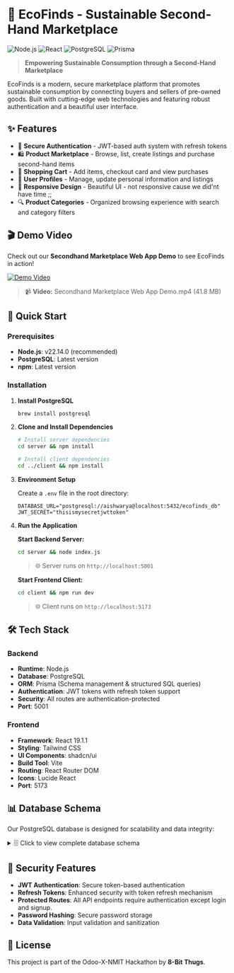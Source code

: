 # 🌱 EcoFinds - Sustainable Second-Hand Marketplace

![Node.js](https://img.shields.io/badge/Node.js-v22.14.0-green.svg)
![React](https://img.shields.io/badge/React-19.1.1-blue.svg)
![PostgreSQL](https://img.shields.io/badge/PostgreSQL-Database-blue.svg)
![Prisma](https://img.shields.io/badge/Prisma-ORM-2D3748.svg)

> **Empowering Sustainable Consumption through a Second-Hand Marketplace**

EcoFinds is a modern, secure marketplace platform that promotes sustainable consumption by connecting buyers and sellers of pre-owned goods. Built with cutting-edge web technologies and featuring robust authentication and a beautiful user interface.

## ✨ Features

- 🔐 **Secure Authentication** - JWT-based auth system with refresh tokens
- 🛍️ **Product Marketplace** - Browse, list, create listings and purchase second-hand items
- 🛒 **Shopping Cart** - Add items, checkout card and view purchases
- 👤 **User Profiles** - Manage, update personal information and listings
- 📱 **Responsive Design** - Beautiful UI - not responsive cause we did'nt have time ;;
- 🔍 **Product Categories** - Organized browsing experience with search and category filters

## 🎬 Demo Video

Check out our **Secondhand Marketplace Web App Demo** to see EcoFinds in action!

[![Demo Video](https://img.shields.io/badge/🎬_Watch_Demo-41.8MB-red.svg?style=for-the-badge)](https://drive.google.com/drive/u/3/folders/1rFhS0XXSox2FDtv254tZ9375aDhLgP_v)

> 📹 **Video:** Secondhand Marketplace Web App Demo.mp4 (41.8 MB)

## 🚀 Quick Start

### Prerequisites

- **Node.js**: v22.14.0 (recommended)
- **PostgreSQL**: Latest version
- **npm**: Latest version

### Installation

1. **Install PostgreSQL**
   ```bash
   brew install postgresql
   ```

2. **Clone and Install Dependencies**
   ```bash
   # Install server dependencies
   cd server && npm install
   
   # Install client dependencies
   cd ../client && npm install
   ```

3. **Environment Setup**
   
   Create a `.env` file in the root directory:
   ```env
   DATABASE_URL="postgresql://aishwarya@localhost:5432/ecofinds_db"
   JWT_SECRET="thisismysecretjwttoken"
   ```

4. **Run the Application**
   
   **Start Backend Server:**
   ```bash
   cd server && node index.js
   ```
   > 🌐 Server runs on `http://localhost:5001`
   
   **Start Frontend Client:**
   ```bash
   cd client && npm run dev
   ```
   > 🌐 Client runs on `http://localhost:5173`

## 🛠️ Tech Stack

### Backend
- **Runtime**: Node.js
- **Database**: PostgreSQL
- **ORM**: Prisma (Schema management & structured SQL queries)
- **Authentication**: JWT tokens with refresh token support
- **Security**: All routes are authentication-protected
- **Port**: 5001

### Frontend
- **Framework**: React 19.1.1
- **Styling**: Tailwind CSS
- **UI Components**: shadcn/ui
- **Build Tool**: Vite
- **Routing**: React Router DOM
- **Icons**: Lucide React
- **Port**: 5173

## 📊 Database Schema

Our PostgreSQL database is designed for scalability and data integrity:

<details>
<summary>🗄️ Click to view complete database schema</summary>

```sql
-- Users table - stores user information
CREATE TABLE users (
    id SERIAL PRIMARY KEY,
    first_name VARCHAR(256),
    last_name VARCHAR(256),
    email VARCHAR(256) UNIQUE NOT NULL,
    location VARCHAR(256),
    password_hash VARCHAR(256) NOT NULL,
    profile_picture_url TEXT,
    user_address TEXT NOT NULL,
    phone VARCHAR(20),
    createdAt TIMESTAMP WITH TIME ZONE DEFAULT CURRENT_TIMESTAMP,
    jwt_token VARCHAR(256),
    refresh_token VARCHAR(256)
);

-- Categories lookup table
CREATE TABLE categories (
    id SERIAL PRIMARY KEY,
    name VARCHAR(255) UNIQUE NOT NULL
);

-- Conditions lookup table
CREATE TABLE conditions (
    id SERIAL PRIMARY KEY,
    description VARCHAR(255) UNIQUE NOT NULL
);

-- Products table - stores all item details
CREATE TABLE products (
    id SERIAL PRIMARY KEY,
    user_id INTEGER NOT NULL REFERENCES users(id) ON DELETE CASCADE,
    title VARCHAR(255) NOT NULL,
    description TEXT,
    price NUMERIC(10, 2) NOT NULL,
    category_id INTEGER REFERENCES categories(id),
    condition_id INTEGER REFERENCES conditions(id),
    image_urls TEXT[],
    createdAt TIMESTAMP WITH TIME ZONE DEFAULT CURRENT_TIMESTAMP
);

-- Cart items table
CREATE TABLE cart_items (
    id SERIAL PRIMARY KEY,
    user_id INTEGER NOT NULL REFERENCES users(id) ON DELETE CASCADE,
    product_id INTEGER NOT NULL REFERENCES products(id) ON DELETE CASCADE,
    quantity INTEGER NOT NULL DEFAULT 1,
    UNIQUE (user_id, product_id)
);

-- Orders table - completed orders
CREATE TABLE orders (
    id SERIAL PRIMARY KEY,
    user_id INTEGER NOT NULL REFERENCES users(id) ON DELETE CASCADE,
    total_price NUMERIC(10, 2) NOT NULL,
    order_date TIMESTAMP WITH TIME ZONE DEFAULT CURRENT_TIMESTAMP
);

-- Order items table - items within each order
CREATE TABLE order_items (
    id SERIAL PRIMARY KEY,
    order_id INTEGER NOT NULL REFERENCES orders(id) ON DELETE CASCADE,
    product_id INTEGER NOT NULL REFERENCES products(id),
    quantity INTEGER NOT NULL,
    price_at_purchase NUMERIC(10, 2) NOT NULL
);
```

</details>

## 🔐 Security Features

- **JWT Authentication**: Secure token-based authentication
- **Refresh Tokens**: Enhanced security with token refresh mechanism
- **Protected Routes**: All API endpoints require authentication except login and signup.
- **Password Hashing**: Secure password storage
- **Data Validation**: Input validation and sanitization


## 📄 License

This project is part of the Odoo-X-NMIT Hackathon by **8-Bit Thugs**.
